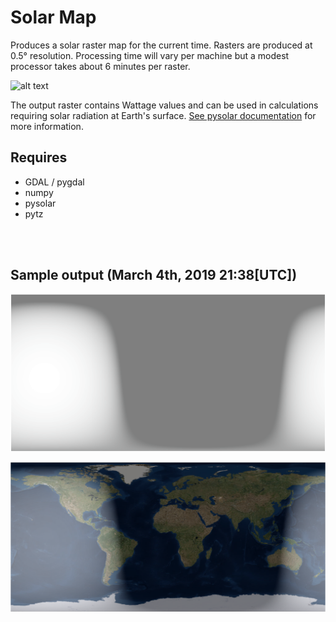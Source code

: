 # Solar Map

Produces a solar raster map for the current time. Rasters are produced at 0.5° resolution. Processing time will vary per machine but a modest processor takes about 6 minutes per raster.

![alt text](https://pysolar.readthedocs.io/en/latest/_images/reference_frame.png "how pysolar calculates solar radiation")

The output raster contains Wattage values and can be used in calculations requiring solar radiation at
Earth's surface. [See pysolar documentation](https://pysolar.readthedocs.io/en/latest/) for more information.

## Requires

* GDAL / pygdal
* numpy
* pysolar
* pytz

</br>
</br>

## Sample output (March 4th, 2019 21:38[UTC])

![alt text](https://github.com/rjarv/solarmap/raw/master/examples/images/sample.PNG "output")

![alt text](https://github.com/rjarv/solarmap/raw/master/examples/images/sample_overlay.PNG "overlayed on world imagery")
